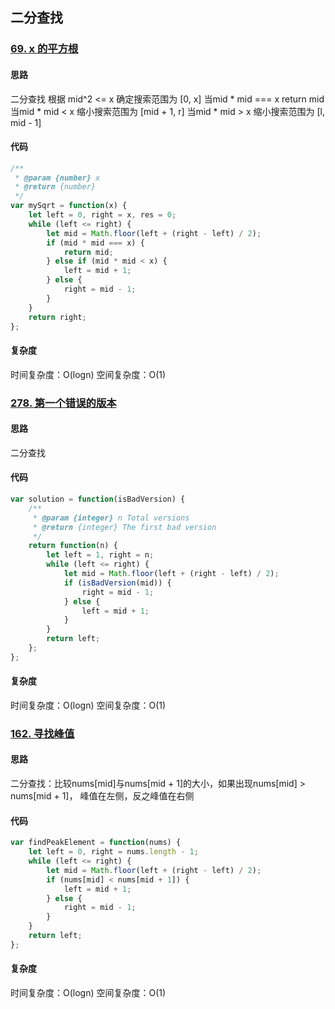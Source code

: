 ## 二分查找
### [69. x 的平方根](https://leetcode-cn.com/problems/sqrtx/)
#### 思路
二分查找
根据 mid^2 <= x 确定搜索范围为 [0, x]
当mid * mid === x return mid
当mid * mid < x 缩小搜索范围为 [mid + 1, r]
当mid * mid > x 缩小搜索范围为 [l, mid - 1]
#### 代码
```js
/**
 * @param {number} x
 * @return {number}
 */
var mySqrt = function(x) {
    let left = 0, right = x, res = 0;
    while (left <= right) {
        let mid = Math.floor(left + (right - left) / 2);
        if (mid * mid === x) {
            return mid;
        } else if (mid * mid < x) {
            left = mid + 1;
        } else {
            right = mid - 1;
        }
    }
    return right;
};
```
#### 复杂度
时间复杂度：O(logn)
空间复杂度：O(1)

### [278. 第一个错误的版本](https://leetcode-cn.com/problems/first-bad-version/)
#### 思路
二分查找
#### 代码
```js
var solution = function(isBadVersion) {
    /**
     * @param {integer} n Total versions
     * @return {integer} The first bad version
     */
    return function(n) {
        let left = 1, right = n;
        while (left <= right) {
            let mid = Math.floor(left + (right - left) / 2);
            if (isBadVersion(mid)) {
                right = mid - 1;
            } else {
                left = mid + 1;
            }
        }
        return left;
    };
};
```
#### 复杂度
时间复杂度：O(logn)
空间复杂度：O(1)

### [162. 寻找峰值](https://leetcode-cn.com/problems/find-peak-element/)
#### 思路
二分查找：比较nums[mid]与nums[mid + 1]的大小，如果出现nums[mid] > nums[mid + 1]， 峰值在左侧，反之峰值在右侧
#### 代码
```js
var findPeakElement = function(nums) {
    let left = 0, right = nums.length - 1;
    while (left <= right) {
        let mid = Math.floor(left + (right - left) / 2);
        if (nums[mid] < nums[mid + 1]) {
            left = mid + 1;
        } else {
            right = mid - 1;
        }
    }
    return left;
};
```
#### 复杂度
时间复杂度：O(logn)
空间复杂度：O(1)